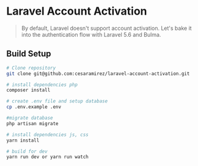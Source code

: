 # Laravel Account Activation

> By default, Laravel doesn't support account activation. Let's bake it into the authentication flow with Laravel 5.6 and Bulma.

## Build Setup

```bash
# Clone repository
git clone git@github.com:cesaramirez/laravel-account-activation.git

# install dependencies php
composer install

# create .env file and setup database
cp .env.example .env

#migrate database
php artisan migrate

# install dependencies js, css
yarn install

# build for dev
yarn run dev or yarn run watch
```
